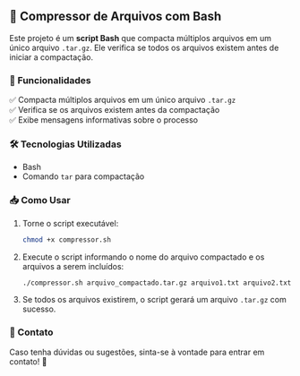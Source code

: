 ## 📌 Compressor de Arquivos com Bash  

Este projeto é um **script Bash** que compacta múltiplos arquivos em um único arquivo `.tar.gz`. Ele verifica se todos os arquivos existem antes de iniciar a compactação.  

### 🚀 Funcionalidades  
✅ Compacta múltiplos arquivos em um único arquivo `.tar.gz`  
✅ Verifica se os arquivos existem antes da compactação  
✅ Exibe mensagens informativas sobre o processo  

### 🛠 Tecnologias Utilizadas  
- Bash  
- Comando `tar` para compactação  

### 📥 Como Usar  

1. Torne o script executável:  
   ```bash
   chmod +x compressor.sh
   ```  
2. Execute o script informando o nome do arquivo compactado e os arquivos a serem incluídos:  
   ```bash
   ./compressor.sh arquivo_compactado.tar.gz arquivo1.txt arquivo2.txt
   ```  
3. Se todos os arquivos existirem, o script gerará um arquivo `.tar.gz` com sucesso.  

### 📩 Contato  
Caso tenha dúvidas ou sugestões, sinta-se à vontade para entrar em contato! 🚀
